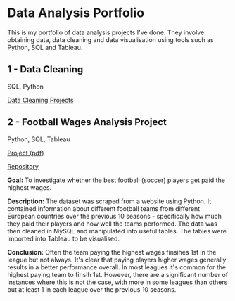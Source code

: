 # Data Analysis Portfolio
This is my portfolio of data analysis projects I've done. They involve obtaining data, data cleaning and data visualisation using tools such as Python, SQL and Tableau.


## 1 - Data Cleaning
SQL, Python

[Data Cleaning Projects](https://github.com/mattclark186/Data-Cleaning/tree/main)


## 2 - Football Wages Analysis Project
Python, SQL, Tableau

[Project (pdf)](https://github.com/mattclark186/Football-Wages-Project/blob/main/Football%20Wages%20Analysis.pdf)

[Repository](https://github.com/mattclark186/Football-Wages-Project)

**Goal:** To investigate whether the best football (soccer) players get paid the highest wages. 

**Description:** The dataset was scraped from a website using Python. It contained information about different football teams from different European countries over the previous 10 seasons - specifically how much they paid their players and how well the teams performed. The data was then cleaned in MySQL and manipulated into useful tables. The tables were imported into Tableau to be visualised. 

**Conclusion:** Often the team paying the highest wages finsihes 1st in the league but not always. It's clear that paying players higher wages generally results in a better performance overall. In most leagues it's common for the highest paying team to finsih 1st. However, there are a significant number of instances where this is not the case, with more in some leagues than others but at least 1 in each league over the previous 10 seasons.
